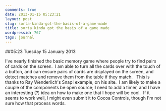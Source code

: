 ```yaml
---
comments: true
date: 2013-01-15 05:23:21
layout: post
slug: sorta-kinda-got-the-basis-of-a-game-made
title: sorta kinda got the basis of a game made
wordpressid: 767
tags: journal
---
```


##05:23 Tuesday 15 January 2013

I've nearly finished the basic memory game where people try to find pairs of cards on the screen.  I am able to turn all the cards over with the touch of a button, and can ensure pairs of cards are displayed on the screen, and detect matches and remove them from the table if they match.   This is thanks to Ray Wenderlich's Snap! example, on his site.  I am likely to make a couple of the components be open source; I need to add a timer, and I have an interesting (?) idea on how to make one that I hope will be cool.  If it seems to work well, I might even submit it to Cocoa Controls, though I'm not sure how that process words.

